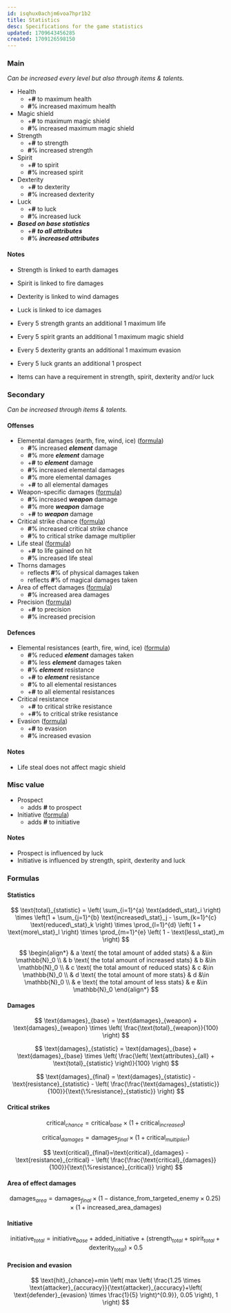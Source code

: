 ```yaml
---
id: isqhux0achjm6voa7hpr1b2
title: Statistics
desc: Specifications for the game statistics
updated: 1709643456285
created: 1709126598150
---
```


### Main

_Can be increased every level but also through items & talents._

-  Health
   -  +**\#** to maximum health
   -  **\#**% increased maximum health
-  Magic shield
   -  +**\#** to maximum magic shield
   -  **\#**% increased maximum magic shield
-  Strength
   -  +**\#** to strength
   -  **\#**% increased strength
-  Spirit
   -  +**\#** to spirit
   -  **\#**% increased spirit
-  Dexterity
   -  +**\#** to dexterity
   -  **\#**% increased dexterity
-  Luck
   -  +**\#** to luck
   -  **\#**% increased luck
-  _**Based on base statistics**_
   -  +**\#** _**to all attributes**_
   -  **\#**% _**increased attributes**_

#### Notes

-  Strength is linked to earth damages
-  Spirit is linked to fire damages
-  Dexterity is linked to wind damages
-  Luck is linked to ice damages

-  Every 5 strength grants an additional 1 maximum life
-  Every 5 spirit grants an additional 1 maximum magic shield
-  Every 5 dexterity grants an additional 1 maximum evasion
-  Every 5 luck grants an additional 1 prospect

-  Items can have a requirement in strength, spirit, dexterity and/or luck

### Secondary

_Can be increased through items & talents._

#### Offenses

-  Elemental damages (earth, fire, wind, ice) ([formula](#statistics))
   -  **\#**% increased **_element_** damage
   -  **\#**% more **_element_** damage
   -  +**\#** to **_element_** damage
   -  **\#**% increased elemental damages
   -  **\#**% more elemental damages
   -  +**\#** to all elemental damages
-  Weapon-specific damages ([formula](#damages))
   -  **\#**% increased **_weapon_** damage
   -  **\#**% more **_weapon_** damage
   -  +**\#** to **_weapon_** damage
-  Critical strike chance ([formula](#critical-strike-chance))
   -  **\#**% increased critical strike chance
   -  **\#**% to critical strike damage multiplier
-  Life steal ([formula](#life-steal))
   -  +**\#** to life gained on hit
   -  **\#**% increased life steal
-  Thorns damages
   -  reflects **\#**% of physical damages taken
   -  reflects **\#**% of magical damages taken
-  Area of effect damages ([formula](#area-of-effect-damages))
   -  **\#**% increased area damages
-  Precision ([formula](#precision-and-evasion))
   -  +**\#** to precision
   -  **\#**% increased precision

#### Defences

-  Elemental resistances (earth, fire, wind, ice) ([formula](#damages))
   -  **\#**% reduced **_element_** damages taken
   -  **\#**% less **_element_** damages taken
   -  **\#**% **_element_** resistance
   -  +**\#** to **_element_** resistance
   -  **\#**% to all elemental resistances
   -  +**\#** to all elemental resistances
-  Critical resistance
   -  +**\#** to critical strike resistance
   -  +**\#**% to critical strike resistance
-  Evasion ([formula](#precision-and-evasion))
   -  +**\#** to evasion
   -  **\#**% increased evasion

#### Notes

-  Life steal does not affect magic shield

### Misc value

-  Prospect
   -  adds **\#** to prospect
-  Initiative ([formula](#initiative))
   -  adds **\#** to initiative

#### Notes

-  Prospect is influenced by luck
-  Initiative is influenced by strength, spirit, dexterity and luck

### Formulas

#### Statistics

$$
\text{total}_{statistic} = \left( \sum_{i=1}^{a} \text{added\_stat}_i \right) \times \left(1 + \sum_{j=1}^{b} \text{increased\_stat}_j - \sum_{k=1}^{c} \text{reduced\_stat}_k \right) \times \prod_{l=1}^{d} \left( 1 + \text{more\_stat}_l \right) \times \prod_{m=1}^{e} \left( 1 - \text{less\_stat}_m \right)
$$

$$
\begin{align*}
& a \text{ the total amount of added stats} & a &\in \mathbb{N}_0 \\
& b \text{ the total amount of increased stats} & b &\in \mathbb{N}_0 \\
& c \text{ the total amount of reduced stats} & c &\in \mathbb{N}_0 \\
& d \text{ the total amount of more stats} & d &\in \mathbb{N}_0 \\
& e \text{ the total amount of less stats} & e &\in \mathbb{N}_0
\end{align*}
$$

#### Damages

$$
\text{damages}_{base} = \text{damages}_{weapon} + \text{damages}_{weapon} \times \left( \frac{\text{total}_{weapon}}{100} \right)
$$

$$
\text{damages}_{statistic} = \text{damages}_{base} + \text{damages}_{base} \times \left( \frac{\left( \text{attributes}_{all} + \text{total}_{statistic} \right)}{100} \right)
$$

$$
\text{damages}_{final} = \text{damages}_{statistic} - \text{resistance}_{statistic} - \left( \frac{\frac{\text{damages}_{statistic}}{100}}{\text{\%resistance}_{statistic}} \right)
$$

#### Critical strikes

$$
\text{critical}_{chance}=\text{critical}_{base} \times (1+{\text{critical}_{increased}})
$$

$$
\text{critical}_{damages}=\text{damages}_{final} \times (1+{\text{critical}_{multiplier}})
$$

$$
\text{critical}_{final}=\text{critical}_{damages} - \text{resistance}_{critical} - \left( \frac{\frac{\text{critical}_{damages}}{100}}{\text{\%resistance}_{critical}} \right)
$$

#### Area of effect damages

$$
\text{damages}_{area}=\text{damages}_{final} \times (1-\text{distance\_from\_targeted\_enemy} \times 0.25) \times (1+\text{increased\_area\_damages})
$$

#### Initiative

$$
\text{initiative}_{total}=\text{initiative}_{base}+\text{added\_initiative}+(\text{strength}_{total}+\text{spirit}_{total}+\text{dexterity}_{total}) \times 0.5
$$

#### Precision and evasion

$$
\text{hit}_{chance}=min \left( max \left( \frac{1.25 \times \text{attacker}_{accuracy}}{\text{attacker}_{accuracy}+\left( \text{defender}_{evasion} \times \frac{1}{5} \right)^{0.9}}, 0.05 \right), 1 \right)
$$

